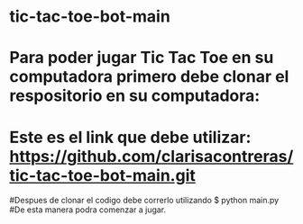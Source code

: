 # tic-tac-toe-bot-main

# Para poder jugar Tic Tac Toe en su computadora primero debe clonar el respositorio en su computadora:
# Este es el link que debe utilizar: https://github.com/clarisacontreras/tic-tac-toe-bot-main.git
#Despues de clonar el codigo debe correrlo utilizando $ python main.py 
#De esta manera podra comenzar a jugar. 
